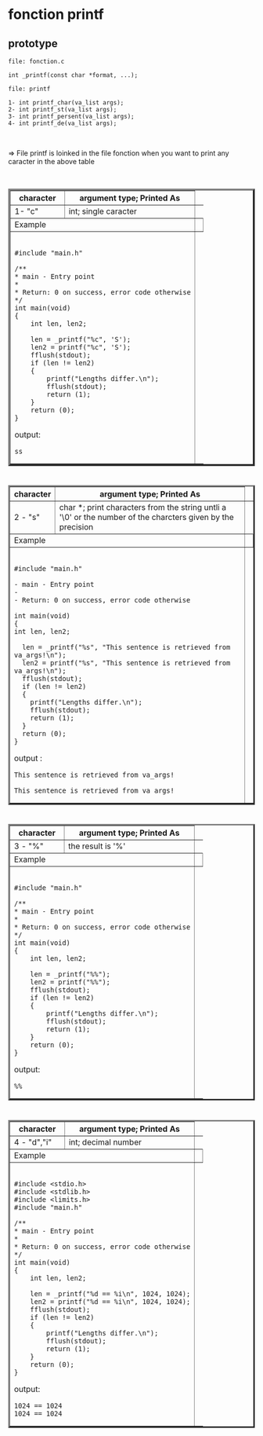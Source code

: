 # fonction printf

<h2>prototype</h2>

```
file: fonction.c

int _printf(const char *format, ...);
```

```
file: printf

1- int printf_char(va_list args);
2- int printf_st(va_list args);
3- int printf_persent(va_list args);
4- int printf_de(va_list args);
```

<br>
<p>=> File printf is loinked in  the file fonction when you want to print any caracter in the above table</p>
<br>
<table border="4">
    <thead>
        <tr>
            <th>character</th>
            <th>argument type; Printed As</th>
        </tr>
    </thead>
    <tbody>
        <tr>
            <td>1- "c"</td>
            <td>int; single caracter</td>
        </tr>   
        <tr>
            <td colspan="2">Example</td>
            <td></td>
        </tr>
        <tr>
            <td colspan="2"><br>

    #include "main.h"

    /**
    * main - Entry point
    *
    * Return: 0 on success, error code otherwise
    */
    int main(void)
    {
	    int len, len2;

	    len = _printf("%c", 'S');
	    len2 = printf("%c", 'S');
	    fflush(stdout);
	    if (len != len2)
	    {
		    printf("Lengths differ.\n");
		    fflush(stdout);
		    return (1);
	    }   
	    return (0);
    }
output:

    ss

</td>
</tr>
</tbody>
</table>

#

<table border="3">
    <thead>
        <tr>
            <th>character</th>
            <th>argument type; Printed As</th>
        </tr>
    </thead>
    <tbody>
       <td>2 - "s"</td>
          <td>char *; print characters from the string untli a  '\0' or the number of the charcters given by the precision</td>
          </tr>
        <tr>
            <td colspan="2">Example</td>
            <td></td>
        </tr>
<tr>
<td colspan="2"><br>

    #include "main.h"

    - main - Entry point
    -
    - Return: 0 on success, error code otherwise

    int main(void)
    {
    int len, len2;

      len = _printf("%s", "This sentence is retrieved from va_args!\n");
      len2 = printf("%s", "This sentence is retrieved from va_args!\n");
      fflush(stdout);
      if (len != len2)
      {
      	printf("Lengths differ.\n");
      	fflush(stdout);
      	return (1);
      }
      return (0);
    }
output :

    This sentence is retrieved from va_args!

    This sentence is retrieved from va_args!
</td>
</tr>
</tbody>
</table>

#

<table border="3">
    <thead>
        <tr>
            <th>character</th>
            <th>argument type; Printed As</th>
        </tr>
    </thead>
    <tbody>
<tr>
            <td>3 - "%"</td>
            <td>the result is '%'</td>
          </tr>
            <td colspan="2">Example</td>
            <td></td>
        </tr>
<tr>
    <td colspan="2"><br>

    #include "main.h"

    /**
    * main - Entry point
    *
    * Return: 0 on success, error code otherwise
    */
    int main(void)
    {
        int len, len2;

        len = _printf("%%");
        len2 = printf("%%");
        fflush(stdout);
        if (len != len2)
        {
            printf("Lengths differ.\n");
            fflush(stdout);
            return (1);
        }
        return (0);
    }
output:

    %%

</td>
</tr>
</tbody>
</table>

#

<table border="3">
    <thead>
        <tr>
            <th>character</th>
            <th>argument type; Printed As</th>
        </tr>
    </thead>
    <tbody>
      <tr>
              <td>4 - "d","i"</td>
              <td>int; decimal number</tr>
        </tr>
            <td colspan="2">Example</td>
            <td></td>
        </tr>
<tr>
    <td colspan="2"><br>


    #include <stdio.h>
    #include <stdlib.h>
    #include <limits.h>
    #include "main.h"

    /**
    * main - Entry point
    *
    * Return: 0 on success, error code otherwise
    */
    int main(void)
    {
        int len, len2;

        len = _printf("%d == %i\n", 1024, 1024);
        len2 = printf("%d == %i\n", 1024, 1024);
        fflush(stdout);
        if (len != len2)
        {
            printf("Lengths differ.\n");
            fflush(stdout);
            return (1);
        }
        return (0);
    }

output:

    1024 == 1024
    1024 == 1024

</td>
</tr>
</tbody>
</table>

#
